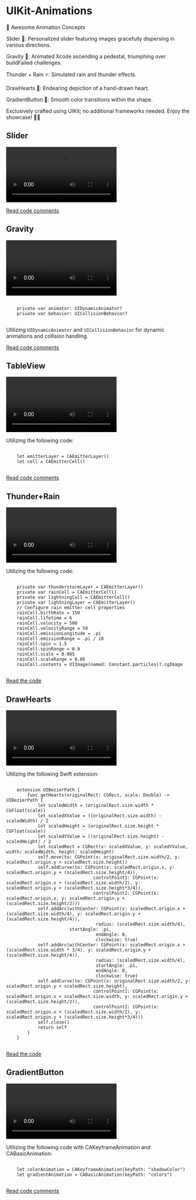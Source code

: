 # UIKit-Animations

🚀 Awesome Animation Concepts

Slider 🎡: Personalized slider featuring images gracefully dispersing in various directions.

Gravity 🌌: Animated Xcode ascending a pedestal, triumphing over buildFailed challenges.

Thunder + Rain ⚡: Simulated rain and thunder effects.

DrawHearts 💖: Endearing depiction of a hand-drawn heart.

GradientButton 🌟: Smooth color transitions within the shape.

Exclusively crafted using UIKit; no additional frameworks needed. Enjoy the showcase! 🎉✨

<div>
  <h2>Slider</h2>
  <video src="https://github.com/IlyaKizim/UIKit-Animations/assets/122359658/8e799a8b-5346-485f-a242-3df50d48503f" controls></video>
  <p><a href="https://github.com/IlyaKizim/UIKit-Animations/tree/main/UIKit-Animations/Slider" target="_blank">Read code comments</a></p>
</div>

<div>
  <h2>Gravity</h2>
  <video src="https://github.com/IlyaKizim/UIKit-Animations/assets/122359658/87522193-8b7c-46e3-9f5a-3cf60006ac52" controls></video>
  <pre><code>
    private var animator: UIDynamicAnimator?
    private var behavior: UICollisionBehavior?
  </code></pre>
  <p>Utilizing <code>UIDynamicAnimator</code> and <code>UICollisionBehavior</code> for dynamic animations and collision handling.</p>
  <p><a href="https://github.com/IlyaKizim/UIKit-Animations/tree/main/UIKit-Animations/GravityXcode" target="_blank">Read code comments</a></p>
</div>

<div>
  <h2>TableView</h2>
  <video src="https://github.com/IlyaKizim/UIKit-Animations/assets/122359658/0d67e73b-125f-4de0-b6df-457cd7f3d921" controls></video>
  <p>Utilizing the following code:</p>
  <pre><code>
    let emitterLayer = CAEmitterLayer()
    let cell = CAEmitterCell()
  </code></pre>
  <p><a href="https://github.com/IlyaKizim/UIKit-Animations/tree/main/UIKit-Animations/TableView" target="_blank">Read code comments</a></p>
</div>


<div>
  <h2>Thunder+Rain</h2>
  <video src="https://github.com/IlyaKizim/UIKit-Animations/assets/122359658/c0b8a88c-3583-4688-9aa9-e7426c49d38e" controls></video>
  <p>Utilizing the following code:</p>
  <pre><code>
    private var thunderstormLayer = CAEmitterLayer()
    private var rainCell = CAEmitterCell()
    private var lightningCell = CAEmitterCell()
    private var lightningLayer = CAEmitterLayer()
    // Configure rain emitter cell properties
    rainCell.birthRate = 150
    rainCell.lifetime = 6
    rainCell.velocity = 500
    rainCell.velocityRange = 50
    rainCell.emissionLongitude = .pi
    rainCell.emissionRange = .pi / 10
    rainCell.spin = 1.5
    rainCell.spinRange = 0.9
    rainCell.scale = 0.005
    rainCell.scaleRange = 0.05
    rainCell.contents = UIImage(named: Constant.particles)?.cgImage
  </code></pre>
  <p><a href="https://github.com/IlyaKizim/UIKit-Animations/tree/main/UIKit-Animations/RainAndThunder" target="_blank">Read the code</a></p>
</div>


<div>
  <h2>DrawHearts</h2>
  <video src="https://github.com/IlyaKizim/UIKit-Animations/assets/122359658/32a75ac0-80d6-40ee-94d1-cc1e9647979d" controls></video>
  <p>Utilizing the following Swift extension:</p>
  <pre><code>
    extension UIBezierPath { 
        func getHearts(originalRect: CGRect, scale: Double) -> UIBezierPath {
            let scaledWidth = (originalRect.size.width * CGFloat(scale))
            let scaledXValue = ((originalRect.size.width) - scaledWidth) / 2
            let scaledHeight = (originalRect.size.height * CGFloat(scale))
            let scaledYValue = ((originalRect.size.height) - scaledHeight) / 2
            let scaledRect = CGRect(x: scaledXValue, y: scaledYValue, width: scaledWidth, height: scaledHeight)
            self.move(to: CGPoint(x: originalRect.size.width/2, y: scaledRect.origin.y + scaledRect.size.height))
            self.addCurve(to: CGPoint(x: scaledRect.origin.x, y: scaledRect.origin.y + (scaledRect.size.height/4)),
                                 controlPoint1: CGPoint(x: scaledRect.origin.x + (scaledRect.size.width/2), y: scaledRect.origin.y + (scaledRect.size.height*3/4)),
                                 controlPoint2: CGPoint(x: scaledRect.origin.x, y: scaledRect.origin.y + (scaledRect.size.height/2)))
            self.addArc(withCenter: CGPoint(x: scaledRect.origin.x + (scaledRect.size.width/4), y: scaledRect.origin.y + (scaledRect.size.height/4)),
                                  radius: (scaledRect.size.width/4),
                        startAngle: .pi,
                                  endAngle: 0,
                                  clockwise: true)
            self.addArc(withCenter: CGPoint(x: scaledRect.origin.x + (scaledRect.size.width * 3/4), y: scaledRect.origin.y + (scaledRect.size.height/4)),
                                  radius: (scaledRect.size.width/4),
                                  startAngle: .pi,
                                  endAngle: 0,
                                  clockwise: true)
            self.addCurve(to: CGPoint(x: originalRect.size.width/2, y: scaledRect.origin.y + scaledRect.size.height),
                                 controlPoint1: CGPoint(x: scaledRect.origin.x + scaledRect.size.width, y: scaledRect.origin.y + (scaledRect.size.height/2)),
                                 controlPoint2: CGPoint(x: scaledRect.origin.x + (scaledRect.size.width/2), y: scaledRect.origin.y + (scaledRect.size.height*3/4)))
            self.close()
            return self
        }
    }
  </code></pre>
  <p><a href="https://github.com/IlyaKizim/UIKit-Animations/tree/main/UIKit-Animations/DrawHearts" target="_blank">Read the code</a></p>
</div>


<div>
  <h2>GradientButton</h2>
  <video src="https://github.com/IlyaKizim/UIKit-Animations/assets/122359658/52c76f2d-5ab3-4080-93c0-1e33582dbc07" controls></video>
  <p>Utilizing the following code with CAKeyframeAnimation and CABasicAnimation:</p>
  <pre><code>
    let colorAnimation = CAKeyframeAnimation(keyPath: "shadowColor")
    let gradientAnimation = CABasicAnimation(keyPath: "colors")
  </code></pre>
  <p><a href="https://github.com/IlyaKizim/UIKit-Animations/tree/main/UIKit-Animations/GradientButton" target="_blank">Read code comments</a></p>
</div>


